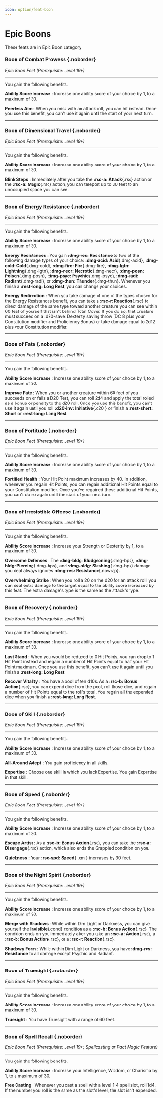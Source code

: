 ```yaml
---
icon: option/feat-boon
---
```


# Epic Boons

These feats are in Epic Boon category

<div class="dl-bootstrap" markdown>

### Boon of Combat Prowess {.noborder}

*Epic Boon Feat (Prerequisite: Level 19+)*

<hr class="hr-solid">  

You gain the following benefits.

**Ability Score Increase**
:   Increase one ability score of your choice by 1, to a maximum of 30.

**Peerless Aim**
:   When you miss with an attack roll, you can hit instead. Once you use this benefit, you can't use it again until the start of your next turn.

---

### Boon of Dimensional Travel {.noborder}

*Epic Boon Feat (Prerequisite: Level 19+)*

<hr class="hr-solid">  

You gain the following benefits.

**Ability Score Increase**
:   Increase one ability score of your choice by 1, to a maximum of 30.

**Blink Steps**
:   Immediately after you take the **:rsc-a: Attack**{.rsc} action or the **:rsc-a: Magic**{.rsc} action, you can teleport up to 30 feet to an unoccupied space you can see.

---

### Boon of Energy Resistance {.noborder}

*Epic Boon Feat (Prerequisite: Level 19+)*

<hr class="hr-solid">  

You gain the following benefits.

**Ability Score Increase**
:   Increase one ability score of your choice by 1, to a maximum of 30.

**Energy Resistances**
:   You gain **:dmg-res: Resistance** to two of the following damage types of your choice: **:dmg-acid: Acid**{.dmg-acid}, **:dmg-cold: Cold**{.dmg-cold}, **:dmg-fire: Fire**{.dmg-fire}, **:dmg-lgtn: Lightning**{.dmg-lgtn}, **:dmg-necr: Necrotic**{.dmg-necr}, **:dmg-posn: Poison**{.dmg-posn}, **:dmg-psyc: Psychic**{.dmg-psyc}, **:dmg-radi: Radiant**{.dmg-radi}, or **:dmg-thun: Thunder**{.dmg-thun}. Whenever you finish a **:rest-long: Long Rest**, you can change your choices.

**Energy Redirection**
:   When you take damage of one of the types chosen for the Energy Resistances benefit, you can take a **:rsc-r: Reaction**{.rsc} to direct damage of the same type toward another creature you can see within 60 feet of yourself that isn't behind Total Cover. If you do so, that creature must succeed on a :d20-save: Dexterity saving throw (DC 8 plus your Constitution modifier and Proficiency Bonus) or take damage equal to 2d12 plus your Constitution modifier.

---

### Boon of Fate {.noborder}

*Epic Boon Feat (Prerequisite: Level 19+)*

<hr class="hr-solid">  

You gain the following benefits.

**Ability Score Increase**
:   Increase one ability score of your choice by 1, to a maximum of 30.

**Improve Fate**
:   When you or another creature within 60 feet of you succeeds on or fails a D20 Test, you can roll 2d4 and apply the total rolled as a bonus or penalty to the d20 roll. Once you use this benefit, you can't use it again until you roll **:d20-inv: Initiative**{.d20 } or finish a **:rest-short: Short** or **:rest-long: Long Rest**.

---

### Boon of Fortitude {.noborder}

*Epic Boon Feat (Prerequisite: Level 19+)*

<hr class="hr-solid">  

You gain the following benefits.

**Ability Score Increase**
:   Increase one ability score of your choice by 1, to a maximum of 30.

**Fortified Health**
:   Your Hit Point maximum increases by 40. In addition, whenever you regain Hit Points, you can regain additional Hit Points equal to your Constitution modifier. Once you've regained these additional Hit Points, you can't do so again until the start of your next turn.

---

### Boon of Irresistible Offense {.noborder}

*Epic Boon Feat (Prerequisite: Level 19+)*

<hr class="hr-solid">  

You gain the following benefits.

**Ability Score Increase**
:   Increase your Strength or Dexterity by 1, to a maximum of 30.

**Overcome Defenses**
:   The **:dmg-bldg: Bludgeoning**{.dmg-bps}, **:dmg-bldg: Piercing**{.dmg-bps}, and **:dmg-bldg: Slashing**{.dmg-bps} damage you deal always ignores **:dmg-res: Resistance**{.nowrap}.

**Overwhelming Strike**
:   When you roll a 20 on the d20 for an attack roll, you can deal extra damage to the target equal to the ability score increased by this feat. The extra damage's type is the same as the attack's type.

---

### Boon of Recovery {.noborder}

*Epic Boon Feat (Prerequisite: Level 19+)*

<hr class="hr-solid">  

You gain the following benefits.

**Ability Score Increase**
:   Increase one ability score of your choice by 1, to a maximum of 30.

**Last Stand**
:   When you would be reduced to 0 Hit Points, you can drop to 1 Hit Point instead and regain a number of Hit Points equal to half your Hit Point maximum. Once you use this benefit, you can't use it again until you finish a **:rest-long: Long Rest**.

**Recover Vitality**
:   You have a pool of ten d10s. As a **:rsc-b: Bonus Action**{.rsc}, you can expend dice from the pool, roll those dice, and regain a number of Hit Points equal to the roll's total. You regain all the expended dice when you finish a **:rest-long: Long Rest**.

---

### Boon of Skill {.noborder}

*Epic Boon Feat (Prerequisite: Level 19+)*

<hr class="hr-solid">  

You gain the following benefits.

**Ability Score Increase**
:   Increase one ability score of your choice by 1, to a maximum of 30.

**All-Around Adept**
:   You gain proficiency in all skills.

**Expertise**
:   Choose one skill in which you lack Expertise. You gain Expertise in that skill.

---

### Boon of Speed {.noborder}

*Epic Boon Feat (Prerequisite: Level 19+)*

<hr class="hr-solid">  

You gain the following benefits.

**Ability Score Increase**
:   Increase one ability score of your choice by 1, to a maximum of 30.

**Escape Artist**
:   As a **:rsc-b: Bonus Action**{.rsc}, you can take the **:rsc-a: Disengage**{.rsc} action, which also ends the Grappled condition on you.

**Quickness**
:   Your **:rsc-spd: Speed**{ .em } increases by 30 feet.

---

### Boon of the Night Spirit {.noborder}

*Epic Boon Feat (Prerequisite: Level 19+)*

<hr class="hr-solid">  

You gain the following benefits.

**Ability Score Increase**
:   Increase one ability score of your choice by 1, to a maximum of 30.

**Merge with Shadows**
:   While within Dim Light or Darkness, you can give yourself the **Invisible**{.cond} condition as a  **:rsc-b: Bonus Action**{.rsc}. The condition ends on you immediately after you take an **:rsc-a: Action**{.rsc}, a **:rsc-b: Bonus Action**{.rsc}, or a **:rsc-r: Reaction**{.rsc}.

**Shadowy Form**
:   While within Dim Light or Darkness, you have **:dmg-res: Resistance** to all damage except Psychic and Radiant.

---

### Boon of Truesight {.noborder}

*Epic Boon Feat (Prerequisite: Level 19+)*

<hr class="hr-solid">  

You gain the following benefits.

**Ability Score Increase**
:   Increase one ability score of your choice by 1, to a maximum of 30.

**Truesight**
:   You have Truesight with a range of 60 feet.

---

### Boon of Spell Recall {.noborder}

*Epic Boon Feat (Prerequisite: Level 19+; Spellcasting or Pact Magic Feature)*

<hr class="hr-solid">  

You gain the following benefits.

**Ability Score Increase**
:   Increase your Intelligence, Wisdom, or Charisma by 1, to a maximum of 30.

**Free Casting**
:   Whenever you cast a spell with a level 1-4 spell slot, roll 1d4. If the number you roll is the same as the slot's level, the slot isn't expended.

</div>
